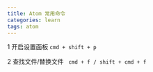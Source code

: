 ```yaml
---
title: Atom 常用命令
categories: learn
tags: atom
---
```


1 开启设置面板
```cmd + shift + p```

2 查找文件/替换文件
``` cmd + f / shift + cmd + f```

